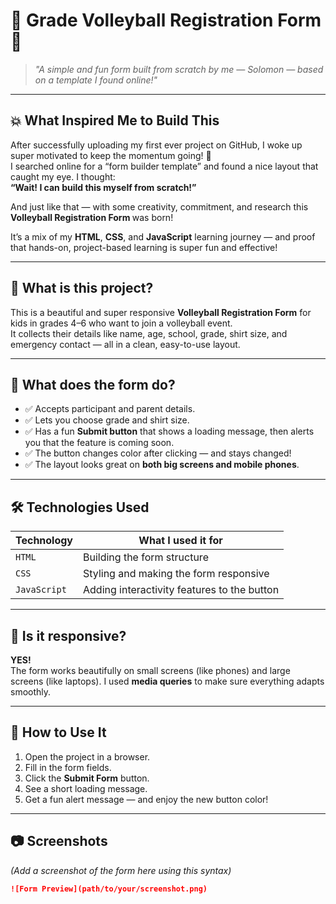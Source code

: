 # 🏐 Grade Volleyball Registration Form 🏐

> *"A simple and fun form built from scratch by me — Solomon — based on a template I found online!"*

---

## 💥 What Inspired Me to Build This

After successfully uploading my first ever project on GitHub, I woke up super motivated to keep the momentum going! 🚀  
I searched online for a “form builder template” and found a nice layout that caught my eye. I thought:  
**“Wait! I can build this myself from scratch!”**  

And just like that — with some creativity, commitment, and research this  <strong> Volleyball Registration Form </strong>  was born!

It’s a mix of my **HTML**, **CSS**, and **JavaScript** learning journey — and proof that hands-on, project-based learning is super fun and effective!

---

## 👶 What is this project?

This is a beautiful and super responsive **Volleyball Registration Form** for kids in grades 4–6 who want to join a volleyball event.  
It collects their details like name, age, school, grade, shirt size, and emergency contact — all in a clean, easy-to-use layout.

---

## 🧠 What does the form do?

- ✅ Accepts participant and parent details.
- ✅ Lets you choose grade and shirt size.
- ✅ Has a fun **Submit button** that shows a loading message, then alerts you that the feature is coming soon.
- ✅ The button changes color after clicking — and stays changed!
- ✅ The layout looks great on **both big screens and mobile phones**.

---

## 🛠️ Technologies Used

| Technology | What I used it for |
|------------|---------------------|
| `HTML`     | Building the form structure |
| `CSS`      | Styling and making the form responsive |
| `JavaScript` | Adding interactivity features to the button |

---

## 📱 Is it responsive?

**YES!**  
The form works beautifully on small screens (like phones) and large screens (like laptops). I used **media queries** to make sure everything adapts smoothly.

---

## 🚀 How to Use It

1. Open the project in a browser.
2. Fill in the form fields.
3. Click the **Submit Form** button.
4. See a short loading message.
5. Get a fun alert message — and enjoy the new button color!

---

## 📷 Screenshots

*(Add a screenshot of the form here using this syntax)*  
```markdown
![Form Preview](path/to/your/screenshot.png)

